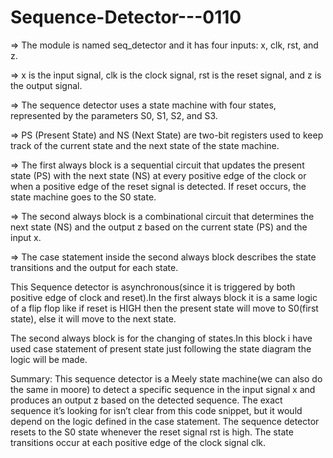 # Sequence-Detector---0110

=> The module is named seq_detector and it has four inputs: x, clk, rst, and z.

=> x is the input signal, clk is the clock signal, rst is the reset signal, and z is the output signal.

=> The sequence detector uses a state machine with four states, represented by the parameters S0, S1, S2, and S3.

=> PS (Present State) and NS (Next State) are two-bit registers used to keep track of the current state and the next state of the state machine.

=> The first always block is a sequential circuit that updates the present state (PS) with the next state (NS) at every positive edge of the clock or when a positive edge of the reset signal is detected. If reset      occurs, the state machine goes to the S0 state.

=> The second always block is a combinational circuit that determines the next state (NS) and the output z based on the current state (PS) and the input x.

=> The case statement inside the second always block describes the state transitions and the output for each state.

This Sequence detector is asynchronous(since it is triggered by both positive edge of clock and reset).In the first always block it is a same logic of a flip flop like if reset is HIGH then the present state will move to S0(first state), else it will move to the next state.

The  second always block is for the changing of states.In this block i have used case statement of present state just following the state diagram the logic will be made.

Summary:
This sequence detector is a Meely state machine(we can also do the same in moore) to detect a specific sequence in the input signal x and produces an output z based on the detected sequence. The exact sequence it’s looking for isn’t clear from this code snippet, but it would depend on the logic defined in the case statement. The sequence detector resets to the S0 state whenever the reset signal rst is high. The state transitions occur at each positive edge of the clock signal clk.
